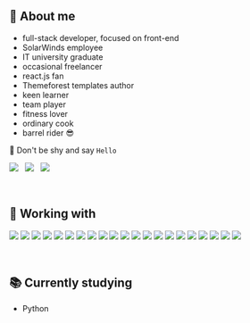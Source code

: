 ## 🤵 About me

- full-stack developer, focused on front-end
- SolarWinds employee
- IT university graduate
- occasional freelancer
- react.js fan
- Themeforest templates author
- keen learner
- team player
- fitness lover
- ordinary cook
- barrel rider 😎

<p>👋 Don't be shy and say <code>Hello</code></p>

<a href="mailto:alestrunda@gmail.com"><img src="https://img.shields.io/badge/-alestrunda%20at%20gmail-red?labelColor=505050&style=flat&logo=gmail"></a>
&nbsp;
<a href="https://www.linkedin.com/in/ales-trunda/"><img src="https://img.shields.io/badge/-alestrunda-blue?style=flat&logo=linkedin&labelColor=505050"></a>
&nbsp;
<a href="https://alestrunda.eu/"><img src="https://img.shields.io/badge/-alestrunda.eu-brightgreen?style=flat&logo=gatsby&labelColor=505050"></a>

<p>&nbsp;</p>

## 🔧 Working with

<img src="https://img.shields.io/badge/-HTML-gray?style=flat&logo=html5">
<img src="https://img.shields.io/badge/-CSS-gray?style=flat&logo=css3">
<img src="https://img.shields.io/badge/-JavaScript-gray?style=flat&logo=javascript">
<img src="https://img.shields.io/badge/-React-gray?style=flat&logo=react">
<img src="https://img.shields.io/badge/-Typescript-gray?style=flat&logo=typescript">
<img src="https://img.shields.io/badge/-Redux-gray?style=flat&logo=redux">
<img src="https://img.shields.io/badge/-Vue-gray?style=flat&logo=vue.js">
<img src="https://img.shields.io/badge/-Visual%20Studio%20Code-gray?style=flat&logo=visual-studio-code">
<img src="https://img.shields.io/badge/-Node.js-gray?style=flat&logo=node.js">
<img src="https://img.shields.io/badge/-Python-gray?style=flat&logo=python">
<img src="https://img.shields.io/badge/-MySQL-gray?style=flat&logo=mysql">
<img src="https://img.shields.io/badge/-jQuery-gray?style=flat&logo=jquery">
<img src="https://img.shields.io/badge/-SASS-gray?style=flat&logo=sass">
<img src="https://img.shields.io/badge/-Bootstrap-gray?style=flat&logo=bootstrap">
<img src="https://img.shields.io/badge/-npm-gray?style=flat&logo=npm">
<img src="https://img.shields.io/badge/-docker-gray?style=flat&logo=docker">
<img src="https://img.shields.io/badge/-webpack-gray?style=flat&logo=webpack">
<img src="https://img.shields.io/badge/-gulp-gray?style=flat&logo=gulp">
<img src="https://img.shields.io/badge/-WordPress-gray?style=flat&logo=wordpress">
<img src="https://img.shields.io/badge/-git-gray?style=flat&logo=git">
<img src="https://img.shields.io/badge/-bash-gray?style=flat&logo=gnu-bash">

<p>&nbsp;</p>

## 📚 Currently studying

- Python
